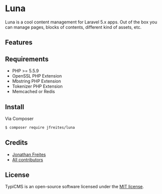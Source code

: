 # Luna

Luna is a cool content management for Laravel 5.x apps. Out of the box you can manage pages, blocks of contents, different kind of assets, etc.

## Features


## Requirements

- PHP >= 5.5.9
- OpenSSL PHP Extension
- Mbstring PHP Extension
- Tokenizer PHP Extension
- Memcached or Redis

## Install

Via Composer

``` bash
$ composer require jfreites/luna
```

## Credits

- [Jonathan Freites](https://github.com/jfreites)
- [All contributors](https://github.com/jfreites/luna/graphs/contributors)

## License

TypiCMS is an open-source software licensed under the [MIT license](http://opensource.org/licenses/MIT).
